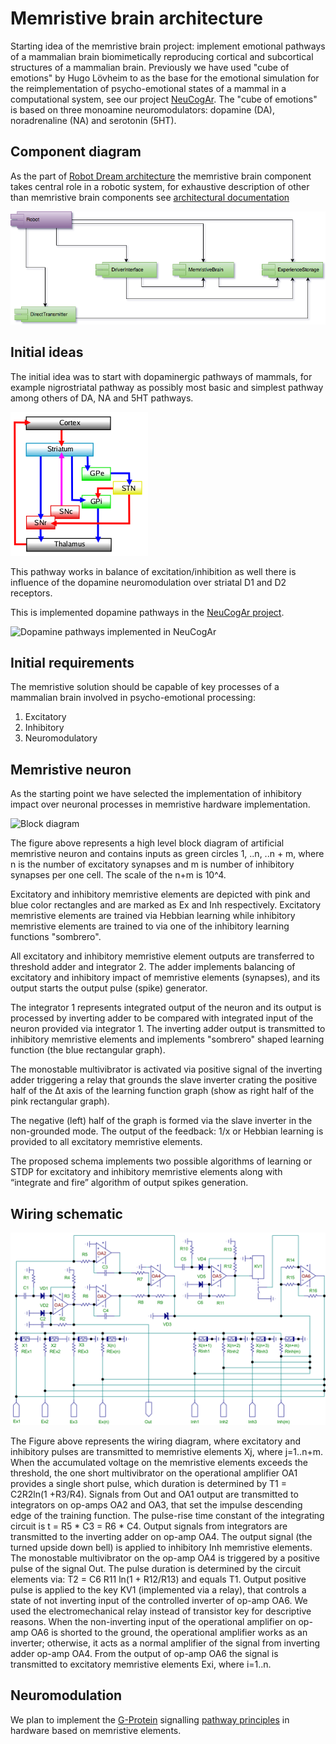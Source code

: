 # Memristive brain architecture

Starting idea of the memristive brain project: implement emotional pathways of a mammalian brain biomimetically  reproducing cortical and subcortical structures of a mammalian brain. Previously we have used "cube of emotions" by Hugo Lövheim to as the base for the emotional simulation for the reimplementation of psycho-emotional states of a mammal in a computational system, see our project [NeuCogAr](https://github.com/research-team/NEUCOGAR). The "cube of emotions" is based on three monoamine neuromodulators: dopamine (DA), noradrenaline (NA) and serotonin (5HT).

## Component diagram

As the part of [Robot Dream architecture](architecture.md) the memristive brain component takes central role in a robotic system, for exhaustive description of other than memristive brain components see [architectural documentation](architecture.md) 

![Memristive brain HLD component diagram](HLD_Component_Memristive_Robot.png)

## Initial ideas

The initial idea was to start with dopaminergic pathways of mammals, for example nigrostriatal pathway as possibly most basic and simplest pathway among others of DA, NA and 5HT pathways. 

![Simplified diagram of nigrostriatal pathway](nigrostriatal.png)

This pathway works in balance of excitation/inhibition as well there is influence of the dopamine neuromodulation over striatal D1 and D2 receptors.

This is implemented dopamine pathways in the [NeuCogAr project](https://github.com/research-team/NEUCOGAR).

![Dopamine pathways implemented in NeuCogAr](https://raw.githubusercontent.com/research-team/NEUCOGAR/master/NEST/cube/dopamine/integrated/doc/diagram.png)

## Initial requirements

The memristive solution should be capable of key processes of a mammalian brain involved in psycho-emotional processing:

1. Excitatory 
1. Inhibitory 
1. Neuromodulatory 

## Memristive neuron

As the starting point we have selected the implementation of inhibitory impact over neuronal processes in memristive hardware implementation. 

![Block diagram](HL_Emristor.png)

The figure above represents a high level block diagram of artificial memristive neuron and contains inputs as green circles 1, ..n, ..n + m, where n is the number of excitatory synapses and m is number of inhibitory synapses per one cell. 
The scale of the n+m is 10^4. 

Excitatory and inhibitory memristive elements are depicted with pink and blue color rectangles and are marked as Ex and Inh respectively. 
Excitatory memristive elements are trained via Hebbian learning while inhibitory memristive elements are trained to via one of the inhibitory learning functions "sombrero". 

All excitatory and inhibitory memristive element outputs are transferred to threshold adder and integrator 2. The adder implements balancing of excitatory and inhibitory impact of memristive elements (synapses), and its output starts the output pulse (spike) generator. 

The integrator 1 represents integrated output of the neuron and its output is processed by inverting adder to be compared with integrated input of the neuron provided via integrator 1. The inverting adder output is transmitted to inhibitory memristive elements and implements "sombrero" shaped learning function (the blue rectangular graph). 

The monostable multivibrator is activated via positive signal of the inverting adder triggering a relay that grounds the slave inverter crating the positive half of the Δt axis of the learning function graph (show as right half of the pink rectangular graph). 

The negative (left) half of the graph is formed via the slave inverter in the non-grounded mode. The output of the feedback: 1/x or Hebbian learning is provided to all excitatory memristive elements.

The proposed schema implements two possible algorithms of learning or STDP for excitatory and inhibitory memristive elements along with “integrate and fire” algorithm of output spikes generation.

## Wiring schematic

![Memristive neuron wiring schematic](wiring_schematic.png)

The Figure above represents the wiring diagram, where excitatory and inhibitory pulses are transmitted to memristive elements Xj, where j=1..n+m. When the accumulated voltage on the memristive elements exceeds the threshold, the one short multivibrator on the operational amplifier OA1 provides a single short pulse, which duration is determined by T1 = C2R2ln(1 +R3/R4). Signals from Out and OA1 output are transmitted to integrators on op-amps OA2 and OA3, that set the impulse descending edge of the training function. The pulse-rise time constant of the integrating circuit is t = R5 * C3 = R6 * C4. Output signals from integrators are transmitted to the inverting adder on op-amp OA4. The output signal (the turned upside down bell) is applied to inhibitory Inh memristive elements. The monostable multivibrator on the op-amp OA4 is triggered by a positive pulse of the signal Out. The
pulse duration is determined by the circuit elements via: T2 = C6 R11 ln(1 + R12/R13) and equals T1. Output positive pulse is applied to the key KV1 (implemented via a relay), that controls a state of not inverting input of the controlled inverter of op-amp OA6. We used the electromechanical relay instead of transistor key for descriptive reasons. When the non-inverting input of the operational amplifier on op-amp OA6 is shorted to the ground, the operational amplifier works as an
inverter; otherwise, it acts as a normal amplifier of the signal from inverting adder op-amp OA4. From the output of op-amp OA6 the signal is transmitted to excitatory memristive elements Exi, where i=1..n.

## Neuromodulation

We plan to implement the [G-Protein](https://en.wikipedia.org/wiki/G_protein%E2%80%93coupled_receptor) signalling [pathway principles](https://en.wikipedia.org/wiki/Signal_transduction) in hardware based on memristive elements. 


